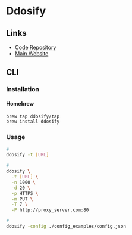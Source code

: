 # Ddosify

## Links

- [Code Repository](https://github.com/ddosify/ddosify)
- [Main Website](https://ddosify.com)

## CLI

### Installation

#### Homebrew

```sh
brew tap ddosify/tap
brew install ddosify
```

<!-- ### Commands

```sh
ddosify -h
``` -->

### Usage

```sh
#
ddosify -t [URL]

#
ddosify \
  -t [URL] \
  -n 1000 \
  -d 20 \
  -p HTTPS \
  -m PUT \
  -T 7 \
  -P http://proxy_server.com:80

#
ddosify -config ./config_examples/config.json
```
